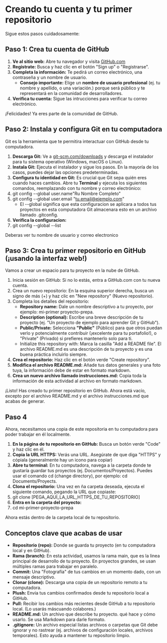 # Creando tu cuenta y tu primer repositorio
Sigue estos pasos cuidadosamente:
## Paso 1: Crea tu cuenta de GitHub
1. **Ve al sitio web:** Abre tu navegador y visita [GitHub.com](https://github.com/)
2. **Regístrate:** Busca y haz clic en el botón "Sign up" o "Registrarse".
3. **Completa la información:** Te pedirá un correo electrónico, una contraseña y un nombre de usuario.
    - **Consejo importante:** Elige un **nombre de usuario profesional** (ej. tu nombre y apellido, o una variación.) porque será público y te representará en la comunidad de desarrolladores.
4. **Verifica tu cuenta:** Sigue las intrucciones para verificar tu correo electrónico.

¡Felicidades! Ya eres parte de la comunidad de GitHub.
## Paso 2: Instala y configura Git en tu computadora
Git es la herramienta que te permitira interactuar con GitHub desde tu computadora.
1. **Descarga Git:** Ve a [git-scm.com/downloads](https://git-scm.com/downloads) y descarga el instalador para tu sistema operativo (Windows, macOS o Linux).
2. **Instala Git:** Ejecuta el instalador y sigue los pasos. En la mayoría de los casos, puedes dejar las 
opciones predeterminadas.
3. **Configura tu identidad en Git:**  Es crucial que Git sepa quién eres cuando haces cambios. Abre tu **Terminal** y ejecuta los siguientes comandos, reemplazando con tu nombre y correo electrónico: 
4. git config --global user.name"Ru Nombre Completo"
5. git config --global user.email "tu.email@ejemplo.com" 
    - El --global significa que esta configuracion se aplicara a todos tus proyectos en esta computadora Git almacenara esto en un archivo llamado .gitconfig.
6. **Verifica la configuracion:**
7. git config --global --list

Deberas ver tu nombre de usuario y correo electronico
## Paso 3: Crea tu primer repositorio en GitHub (¡usando la interfaz web!)
Vamos a crear un espacio para tu proyecto en la nube de GitHub. 
1. Inicia sesión en GitHub: Si no lo estás, entra a GitHub.com con tu nueva cuenta. 
2. Crea un nuevo repositorio: En la esquina superior derecha, busca un signo de más (+) y haz clic en 
"New repository" (Nuevo repositorio). 
3. Completa los detalles del repositorio:  
    - **Repository name:** Dale un nombre descriptivo a tu proyecto, por ejemplo: mi-primer
    proyecto-prepa. 
    - **Description (optional):** Escribe una breve descripción de tu proyecto (ej. "Un proyecto de 
    ejemplo para aprender Git y GitHub"). 
    - **Public/Private:** Selecciona **"Public"** (Público) para que otros puedan verlo y 
    potencialmente contribuir (¡excelente para tu portafolio!), o "Private" (Privado) si prefieres 
    mantenerlo solo para ti. 
    - Initialize this repository with: Marca la casilla "Add a README file". El archivo 
    README.md es una descripción de tu proyecto y es una buena práctica incluirlo siempre.
4. **Crea el repositorio:** Haz clic en el botón verde "Create repository". 
5. **Modifica el archivo README.md:** Añade tus datos generales y una foto tuya, la información debe 
de estar en formato markdown. 
6. **Crea un nuevo archivo llamado instrucciones.md:** Copia toda la información de esta actividad al 
archivo en formato markdown. 

¡Listo! Has creado tu primer repositorio en GitHub. Ahora está vacío, excepto por el archivo README.md y 
el archivo instrucciones.md que acabas de generar.
## Paso 4
Ahora, necesitamos una copia de este repositoria en tu computadora para poder trabajar en él localmente.
1. **En la página de tu repositorio en GitHub:** Busca un botón verde "Code" y haz clic en él.
2. **Copia la URL HTTPS:** Verás una URL. Asegúrate de que diga "HTTPS" y cópiala (generalmente hay un icono para copiar)
3. **Abre tu terminal:** En tu computadora, navega a la carpeta donde te gustaría guardar tus proyectos (ej. Documentos/Proyectos). Puedes usar el comando cd (change directory), por ejemplo: cd Documents/Proyects.
4. **Clona el repositorio:** Una vez en ña carpeta deseada, ejecuta el siguiente comando, pegando la URL que copiaste:
5. git clone  [PEGA_AQUÍ_LA_URL_HTTPS_DE_TU_REPOSITORIO]
6. **Entra en la carpeta del proyecto:**
7. cd mi-primer-proyecto-prepa

Ahora estás dentro de la carpeta local de tu repositorio.
## Conceptos clave que acabas de usar
- **Repositorio (repo):** Donde se guarda tu proyecto (en tu computadora local y en GitHub).
- **Rama (branch):** En esta actividad, usamos la rama main, que es la linea principal de desarrollo de tu proyecto. En proyectos grandes, se usan múltiples ramas para trabajar en paralelo.
- **Commit:** Una "Fotografía" de tus cambios en un momento dado, con un mensaje descriptivo.
- **Clonar (clone):** Descarga una copia de un repositorio remoto a tu computadora.
- **Plush:** Envia tus cambios confirmados desde tu repositorio local a GitHub.
- **Pull:** Recibir los cambios más recientes desde GitHub a tu repositorio local. (Lo usarás máscuando colabores.)
- **README.md:** Un archivo que describe tu proyecto. qué hace y cómo usarlo. Se usa Markdown para darle formato.
- **.gitignore:** Un archivo especial listas archivos o carpetas que Git debe ignorar y no rastrear (ej. archivos de configuración locales, archivos temporales). Esto ayuda a mantener tu repositorio limpio.

